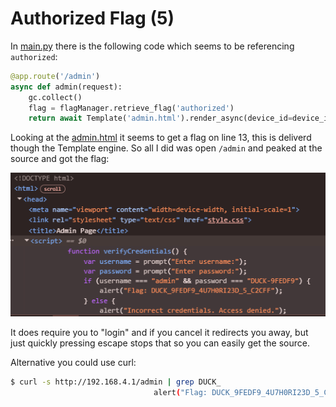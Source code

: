 # Authorized Flag (5)

In [main.py](https://github.com/So11Deo6loria/bsidesKristiansand2025Badge/blob/main/firmware/main.py#L58C1-L62C82) there is the following code which seems to be referencing `authorized`:

```python
@app.route('/admin')
async def admin(request):
	gc.collect()
	flag = flagManager.retrieve_flag('authorized')
	return await Template('admin.html').render_async(device_id=device_id, flag=flag)
```

Looking at the [admin.html](https://github.com/So11Deo6loria/bsidesKristiansand2025Badge/blob/main/firmware/templates/admin.html#L13) it seems to get a flag on line 13, this is deliverd though the Template engine. So all I did was open `/admin` and peaked at the source and got the flag:

![Alt text](image.png)

It does require you to "login" and if you cancel it redirects you away, but just quickly pressing escape stops that so you can easily get the source.

Alternative you could use curl:

```bash
$ curl -s http://192.168.4.1/admin | grep DUCK_
                                alert("Flag: DUCK_9FEDF9_4U7H0RI23D_5_C2CFF");
```